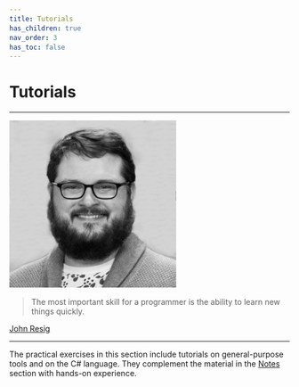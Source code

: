 ```yaml
---
title: Tutorials
has_children: true
nav_order: 3
has_toc: false
---
```


# Tutorials

<hr class="splash">

![John Resig](../images/people/john_resig.png)

<blockquote class="pretty"><span>
The most important skill for a programmer is the ability to learn new things quickly.
</span></blockquote>
<p class="attribution"><a href="https://johnresig.com/">John Resig</a></p>
<hr class="splash">

The practical exercises in this section include tutorials on general-purpose tools and on the
C# language. They complement the material in the [Notes](../notes) section with hands-on experience.
